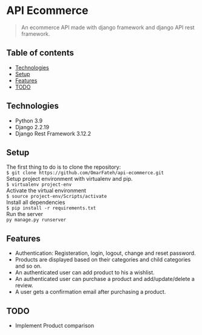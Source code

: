 # API Ecommerce
> An ecommerce API made with django framework and django API rest framework.

## Table of contents
* [Technologies](#technologies)
* [Setup](#setup)
* [Features](#features)
* [TODO](#TODO)

## Technologies
* Python 3.9
* Django 2.2.19
* Django Rest Framework 3.12.2

## Setup
The first thing to do is to clone the repository:  
`$ git clone https://github.com/OmarFateh/api-ecommerce.git`  
Setup project environment with virtualenv and pip.  
`$ virtualenv project-env`  
Activate the virtual environment  
`$ source project-env/Scripts/activate`  
Install all dependencies  
`$ pip install -r requirements.txt`  
Run the server  
`py manage.py runserver`

## Features
* Authentication: Registeration, login, logout, change and reset password.
* Products are displayed based on their categories and child categories and so on.
 * An authenticated user can add product to his a wishlist.
* An authenticated user can purchase a product and add/update/delete a review.
* A user gets a confirmation email after purchasing a product.


## TODO
* Implement Product comparison
